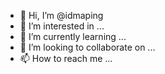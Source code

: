 - 👋 Hi, I’m @idmaping
- 👀 I’m interested in ...
- 🌱 I’m currently learning ...
- 💞️ I’m looking to collaborate on ...
- 📫 How to reach me ...

<!---
idmaping/idmaping is a ✨ special ✨ repository because its `README.md` (this file) appears on your GitHub profile.
You can click the Preview link to take a look at your changes.
--->
